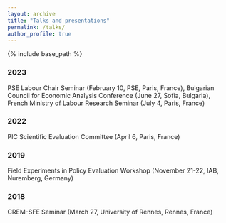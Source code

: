 ```yaml
---
layout: archive
title: "Talks and presentations"
permalink: /talks/
author_profile: true
---
```


{% include base_path %}

### 2023

PSE Labour Chair Seminar (February 10, PSE, Paris, France), Bulgarian Council for Economic Analysis Conference (June 27, Sofia, Bulgaria), French Ministry of Labour Research Seminar (July 4, Paris, France) 

### 2022

PIC Scientific Evaluation Committee (April 6, Paris, France)

### 2019

Field Experiments in Policy Evaluation Workshop (November 21-22, IAB, Nuremberg, Germany)

### 2018

CREM-SFE Seminar (March 27, University of Rennes, Rennes, France)